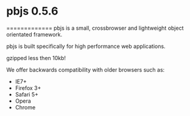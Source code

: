 # pbjs 0.5.6
=============
pbjs is a small, crossbrowser and lightweight object orientated framework.

pbjs is built specifically for high performance web applications.

gzipped less then 10kb!

We offer backwards compatibility with older browsers such as:

- IE7+
- Firefox 3+
- Safari 5+
- Opera
- Chrome